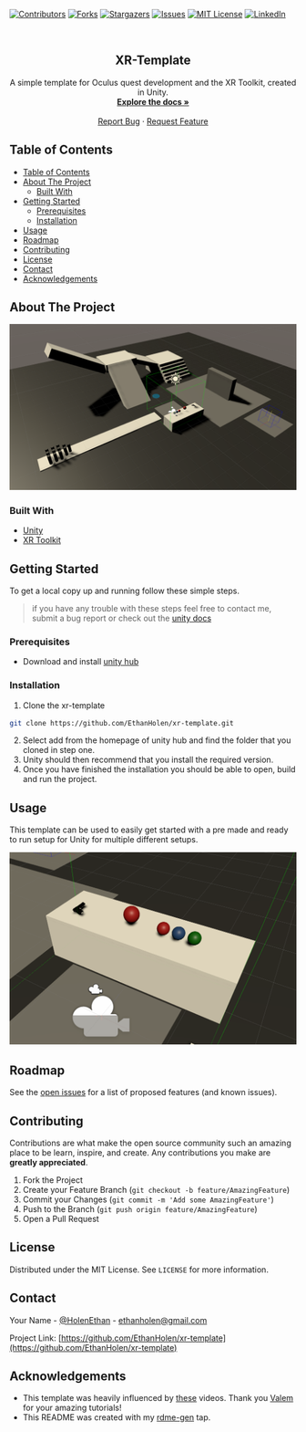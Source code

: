 
[![Contributors][contributors-shield]][contributors-url]
[![Forks][forks-shield]][forks-url]
[![Stargazers][stars-shield]][stars-url]
[![Issues][issues-shield]][issues-url]
[![MIT License][license-shield]][license-url]
[![LinkedIn][linkedin-shield]][linkedin-url]



<!-- PROJECT LOGO -->
<br />
<p align="center">
  <a href="https://github.com/EthanHolen/xr-template">
  </a>

  <h2 align="center">XR-Template</h2>

  <p align="center">
    A simple template for Oculus quest development and the XR Toolkit, created in Unity.
    <br />
    <a href="https://github.com/EthanHolen/xr-template"><strong>Explore the docs »</strong></a>
    <br />
    <br />
    <a href="https://github.com/EthanHolen/xr-template/issues">Report Bug</a>
    ·
    <a href="https://github.com/EthanHolen/xr-template/issues">Request Feature</a>
  </p>
</p>



<!-- TABLE OF CONTENTS -->
## Table of Contents

- [Table of Contents](#table-of-contents)
- [About The Project](#about-the-project)
  - [Built With](#built-with)
- [Getting Started](#getting-started)
  - [Prerequisites](#prerequisites)
  - [Installation](#installation)
- [Usage](#usage)
- [Roadmap](#roadmap)
- [Contributing](#contributing)
- [License](#license)
- [Contact](#contact)
- [Acknowledgements](#acknowledgements)



<!-- ABOUT THE PROJECT -->
## About The Project

[![Product Name Screen Shot][product-screenshot]](https://example.com)



### Built With

* [Unity](https://unity.com)
* [XR Toolkit](https://docs.unity3d.com/Packages/com.unity.xr.interaction.toolkit@0.9/manual/index.html)




<!-- GETTING STARTED -->
## Getting Started

To get a local copy up and running follow these simple steps.

> if you have any trouble with these steps feel free to contact me, submit a bug report or check out the [unity docs](https://docs.unity3d.com/Manual/XR.html)

### Prerequisites

- Download and install [unity hub](https://unity3d.com/get-unity/download)

### Installation

1. Clone the xr-template
```sh
git clone https://github.com/EthanHolen/xr-template.git
```
2. Select add from the homepage of unity hub and find the folder that you cloned in step one.
3. Unity should then recommend that you install the required version.
4. Once you have finished the installation you should be able to open, build and run the project.



<!-- USAGE EXAMPLES -->
## Usage

This template can be used to easily get started with a pre made and ready to run setup for Unity for multiple different setups.

[![Product Name Screen Shot][product-screenshot2]](https://example.com)

<!-- ROADMAP -->
## Roadmap

See the [open issues](https://github.com/EthanHolen/xr-template/issues) for a list of proposed features (and known issues).



<!-- CONTRIBUTING -->
## Contributing

Contributions are what make the open source community such an amazing place to be learn, inspire, and create. Any contributions you make are **greatly appreciated**.

1. Fork the Project
2. Create your Feature Branch (`git checkout -b feature/AmazingFeature`)
3. Commit your Changes (`git commit -m 'Add some AmazingFeature'`)
4. Push to the Branch (`git push origin feature/AmazingFeature`)
5. Open a Pull Request



<!-- LICENSE -->
## License

Distributed under the MIT License. See `LICENSE` for more information.



<!-- CONTACT -->
## Contact

Your Name - [@HolenEthan](https://twitter.com/HolenEthan) - ethanholen@gmail.com

Project Link: [https://github.com/EthanHolen/xr-template](https://github.com/EthanHolen/xr-template)



<!-- ACKNOWLEDGEMENTS -->
## Acknowledgements

* This template was heavily influenced by [these](https://www.youtube.com/watch?v=gGYtahQjmWQ&t=1095s) videos. Thank you [Valem](https://www.youtube.com/channel/UCPJlesN59MzHPPCp0Lg8sLw) for your amazing tutorials!
* This README was created with my [rdme-gen](https://github.com/EthanHolen/rdme-gen) tap.






<!-- MARKDOWN LINKS & IMAGES -->
<!-- https://www.markdownguide.org/basic-syntax/#reference-style-links -->
[contributors-shield]: https://img.shields.io/github/contributors/EthanHolen/xr-template.svg?style=flat-square
[contributors-url]: https://github.com/EthanHolen/xr-template/graphs/contributors

[forks-shield]: https://img.shields.io/github/forks/EthanHolen/xr-template.svg?style=flat-square
[forks-url]: https://github.com/EthanHolen/xr-template/network/members

[stars-shield]: https://img.shields.io/github/stars/EthanHolen/xr-template.svg?style=flat-square
[stars-url]: https://github.com/EthanHolen/xr-template/stargazers

[issues-shield]: https://img.shields.io/github/issues/EthanHolen/xr-template.svg?style=flat-square
[issues-url]: https://github.com/EthanHolen/xr-template/issues

[license-shield]: https://img.shields.io/github/license/EthanHolen/xr-template.svg?style=flat-square
[license-url]: https://github.com/EthanHolen/xr-template/blob/master/LICENSE

[linkedin-shield]: https://img.shields.io/badge/-LinkedIn-black.svg?style=flat-square&logo=linkedin&colorB=555
[linkedin-url]: https://www.linkedin.com/in/ethan-holen-563856174

[product-screenshot]: rdme-images/fullScene.png
[product-screenshot2]: rdme-images/desk.png
